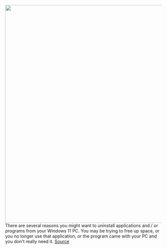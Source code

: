 <img src='https://cdn.vox-cdn.com/thumbor/s-RMo6SVz49fT_3IWDBGre7vxxY=/0x0:2040x1360/1200x800/filters:focal(857x517:1183x843)/cdn.vox-cdn.com/uploads/chorus_image/image/70831421/akrales_220208_4997_0021.0.jpg' width='700px' /><br/>
There are several reasons you might want to uninstall applications and / or programs from your Windows 11 PC. You may be trying to free up space, or you no longer use that application, or the program came with your PC and you don't really need it.
<a href='https://www.theverge.com/23053353/windows-11-uninstall-apps-how-to'> Source <a/>